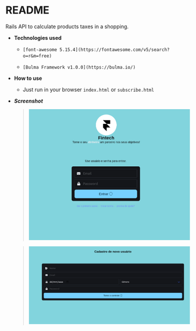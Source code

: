 # README

Rails API to calculate products taxes in a shopping.

* **Technologies used**

	- `[font-awesome 5.15.4](https://fontawesome.com/v5/search?o=r&m=free)`

	- `[Bulma Framework v1.0.0](https://bulma.io/)`

* **How to use**

	- Just run in your browser `index.html` or `subscribe.html`

* ***Screenshot***

	> ![index](screenshots/index.png)

	> ![subscribe](screenshots/subscribe.png)
